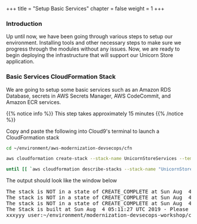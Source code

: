 +++
title = "Setup Basic Services"
chapter = false
weight = 1
+++

### Introduction

Up until now, we have been going through various steps to setup our environment. Installing tools and other necessary steps to make sure we progress through the modules without any issues. Now, we are ready to begin deploying the infrastructure that will support our Unicorn Store application. 

### Basic Services CloudFormation Stack

We are going to setup some basic services such as an Amazon RDS Database, secrets in AWS Secrets Manager, AWS CodeCommit, and Amazon ECR services.  

{{% notice info %}}
This step takes approximately 15 minutes 
{{% /notice %}}

Copy and paste the following into Cloud9's terminal to launch a CloudFormation stack
```bash
cd ~/environment/aws-modernization-devsecops/cfn

aws cloudformation create-stack --stack-name UnicornStoreServices --template-body file://unicorn-store-services.yaml --capabilities CAPABILITY_NAMED_IAM

until [[ `aws cloudformation describe-stacks --stack-name "UnicornStoreServices" --query "Stacks[0].[StackStatus]" --output text` == "CREATE_COMPLETE" ]]; do  echo "The stack is NOT in a state of CREATE_COMPLETE at `date`";   sleep 30; done && echo "The Stack is built at `date` - Please proceed"
```

The output should look like the window below
<pre>
The stack is NOT in a state of CREATE_COMPLETE at Sun Aug  4 05:09:55 UTC 2019
The stack is NOT in a state of CREATE_COMPLETE at Sun Aug  4 05:10:26 UTC 2019
The stack is NOT in a state of CREATE_COMPLETE at Sun Aug  4 05:10:56 UTC 2019
The Stack is built at Sun Aug  4 05:11:27 UTC 2019 - Please proceed
xxxyyy_user:~/environment/modernization-devsecops-workshop/cfn (master) $ 
</pre>